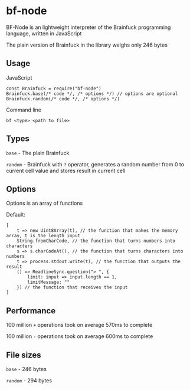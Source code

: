 # bf-node

BF-Node is an lightweight interpreter of the Brainfuck programming language, written in JavaScript

The plain version of Brainfuck in the library weighs only 246 bytes

## Usage

JavaScript
```
const Brainfuck = require("bf-node")
Brainfuck.base(/* code */, /* options */) // options are optional
Brainfuck.random(/* code */, /* options */)
```

Command line
```
bf <type> <path to file>
```

## Types

`base` - The plain Brainfuck

`random` - Brainfuck with `?` operator, generates a random number from 0 to current cell value and stores result in current cell

## Options

Options is an array of functions

Default:
```
[
    t => new Uint8Array(t), // the function that makes the memory array, t is the length input
    String.fromCharCode, // the function that turns numbers into characters
    s => s.charCodeAt(), // the function that turns characters into numbers
    t => process.stdout.write(t), // the function that outputs the result
    () => ReadlineSync.question("> ", {
        limit: input => input.length == 1,
        limitMessage: ""
    }) // the function that receives the input
]
```

## Performance

100 million `+` operations took on average 570ms to complete

100 million `-` operations took on average 600ms to complete

## File sizes

`base` - 246 bytes

`random` - 294 bytes